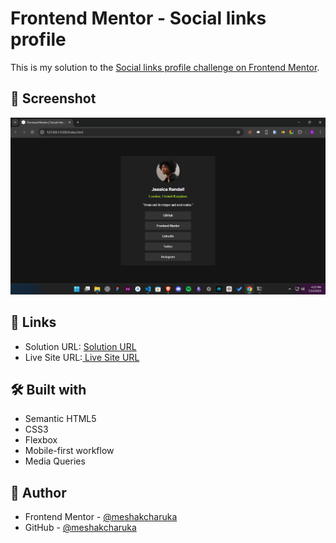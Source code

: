 # Frontend Mentor - Social links profile

This is my solution to the [Social links profile challenge on Frontend Mentor](https://www.frontendmentor.io/challenges/social-links-profile). 


## 📸 Screenshot

![Screenshot](https://github.com/Meshak-Charuka/Social-links-profile/blob/main/Screenshot%20(40).png)

## 🔗 Links

- Solution URL: [Solution URL](https://github.com/Meshak-Charuka/Social-links-profile)
- Live Site URL:[ Live Site URL]([https://recipe-page-six-liard.vercel.app/](https://social-links-profile-rho-wheat.vercel.app/))

## 🛠️ Built with

- Semantic HTML5
- CSS3
- Flexbox
- Mobile-first workflow
- Media Queries

## 👤 Author

- Frontend Mentor - [@meshakcharuka](https://www.frontendmentor.io/profile/Meshak-Charuka)
- GitHub - [@meshakcharuka](https://github.com/Meshak-Charuka)
